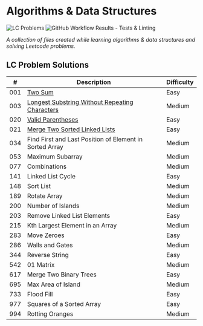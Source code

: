 # Algorithms & Data Structures

![LC Problems](https://img.shields.io/badge/LC%20Problems-22-blue) ![GitHub Workflow Results - Tests & Linting](https://github.com/andrewt110216/algorithms-and-data-structures/actions/workflows/run_tests_linting.yml/badge.svg)

<em>A collection of files created while learning algorithms & data structures and solving Leetcode problems.</em>

## LC Problem Solutions

|  #  | Description | Difficulty |
| --- | --- | --- |
| 001 | [Two Sum](https://github.com/andrewt110216/algorithms-and-data-structures/blob/main/leetcode/p001_solution.py) | Easy |
| 003 | [Longest Substring Without Repeating Characters](https://github.com/andrewt110216/algorithms-and-data-structures/blob/main/leetcode/p003_solution.py) | Medium |
| 020 | [Valid Parentheses](https://github.com/andrewt110216/algorithms-and-data-structures/blob/main/leetcode/p020_solution.py) | Easy |
| 021 | [Merge Two Sorted Linked Lists](https://github.com/andrewt110216/algorithms-and-data-structures/blob/main/leetcode/p021_solution.py) | Easy |
| 034 | Find First and Last Position of Element in Sorted Array | Medium |
| 053 | Maximum Subarray | Medium |
| 077 | Combinations | Medium |
| 141 | Linked List Cycle | Easy |
| 148 | Sort List | Medium |
| 189 | Rotate Array | Medium |
| 200 | Number of Islands | Medium |
| 203 | Remove Linked List Elements | Easy |
| 215 | Kth Largest Element in an Array | Medium |
| 283 | Move Zeroes | Easy |
| 286 | Walls and Gates | Medium |
| 344 | Reverse String | Easy |
| 542 | 01 Matrix | Medium |
| 617 | Merge Two Binary Trees | Easy |
| 695 | Max Area of Island | Medium |
| 733 | Flood Fill | Easy |
| 977 | Squares of a Sorted Array | Easy |
| 994 | Rotting Oranges | Medium |
